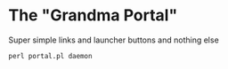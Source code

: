 # The "Grandma Portal"

Super simple links and launcher buttons and nothing else

`perl portal.pl daemon`
